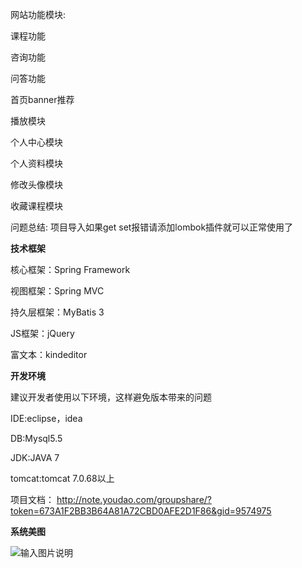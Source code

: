 






网站功能模块:</br>

课程功能</br>

咨询功能</br>

问答功能</br>

首页banner推荐</br>

播放模块</br>

个人中心模块</br>

个人资料模块</br>

修改头像模块</br>

收藏课程模块</br>

问题总结:
项目导入如果get set报错请添加lombok插件就可以正常使用了</br>

**技术框架**  </br>

核心框架：Spring Framework</br>

视图框架：Spring MVC </br>

持久层框架：MyBatis 3</br>

JS框架：jQuery</br>

富文本：kindeditor</br>

**开发环境**</br>

建议开发者使用以下环境，这样避免版本带来的问题</br>

IDE:eclipse，idea</br>

DB:Mysql5.5</br>

JDK:JAVA 7</br>

tomcat:tomcat 7.0.68以上</br>

项目文档：
http://note.youdao.com/groupshare/?token=673A1F2BB3B64A81A72CBD0AFE2D1F86&gid=9574975

**系统美图**

![输入图片说明](http://git.oschina.net/uploads/images/2016/0323/163323_c22814d9_133935.png "首页")

